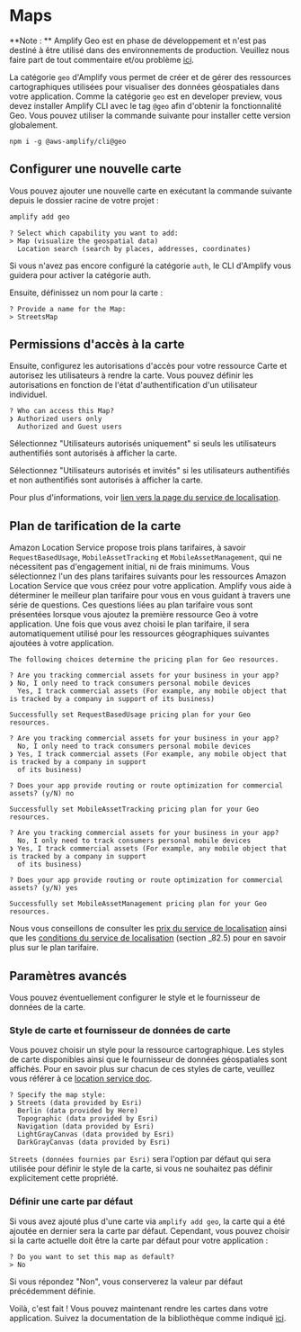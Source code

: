 # Maps

**Note : ** Amplify Geo est en phase de développement et n'est pas destiné à être utilisé dans des environnements de production. Veuillez nous faire part de tout commentaire et/ou problème [ici](https://github.com/aws-amplify/amplify-cli/issues).

La catégorie `geo` d'Amplify vous permet de créer et de gérer des ressources cartographiques utilisées pour visualiser des données géospatiales dans votre application. Comme la catégorie `geo` est en developer preview, vous devez installer Amplify CLI avec le tag `@geo` afin d'obtenir la fonctionnalité Geo. Vous pouvez utiliser la commande suivante pour installer cette version globalement.

```console
npm i -g @aws-amplify/cli@geo
```

## Configurer une nouvelle carte

Vous pouvez ajouter une nouvelle carte en exécutant la commande suivante depuis le dossier racine de votre projet :

```bash
amplify add geo
```

```console
? Select which capability you want to add:
> Map (visualize the geospatial data)
  Location search (search by places, addresses, coordinates)
```

Si vous n'avez pas encore configuré la catégorie `auth`, le CLI d'Amplify vous guidera pour activer la catégorie auth.

Ensuite, définissez un nom pour la carte :

```console
? Provide a name for the Map:
> StreetsMap
```

## Permissions d'accès à la carte

Ensuite, configurez les autorisations d'accès pour votre ressource Carte et autorisez les utilisateurs à rendre la carte. Vous pouvez définir les autorisations en fonction de l'état d'authentification d'un utilisateur individuel.

```console
? Who can access this Map?
❯ Authorized users only
  Authorized and Guest users
```

Sélectionnez "Utilisateurs autorisés uniquement" si seuls les utilisateurs authentifiés sont autorisés à afficher la carte.

Sélectionnez "Utilisateurs autorisés et invités" si les utilisateurs authentifiés et non authentifiés sont autorisés à afficher la carte.

Pour plus d'informations, voir [lien vers la page du service de localisation](https://docs.aws.amazon.com/location/latest/developerguide/security_iam_id-based-policy-examples.html#security_iam_id-based-policy-examples-get-map-tiles).

## Plan de tarification de la carte

Amazon Location Service propose trois plans tarifaires, à savoir `RequestBasedUsage`, `MobileAssetTracking` et `MobileAssetManagement`, qui ne nécessitent pas d'engagement initial, ni de frais minimums. Vous sélectionnez l'un des plans tarifaires suivants pour les ressources Amazon Location Service que vous créez pour votre application. Amplify vous aide à déterminer le meilleur plan tarifaire pour vous en vous guidant à travers une série de questions. Ces questions liées au plan tarifaire vous sont présentées lorsque vous ajoutez la première ressource Geo à votre application. Une fois que vous avez choisi le plan tarifaire, il sera automatiquement utilisé pour les ressources géographiques suivantes ajoutées à votre application.

```console
The following choices determine the pricing plan for Geo resources.

? Are you tracking commercial assets for your business in your app?
❯ No, I only need to track consumers personal mobile devices
  Yes, I track commercial assets (For example, any mobile object that is tracked by a company in support of its business)

Successfully set RequestBasedUsage pricing plan for your Geo resources.
```

```console
? Are you tracking commercial assets for your business in your app?
  No, I only need to track consumers personal mobile devices
❯ Yes, I track commercial assets (For example, any mobile object that is tracked by a company in support
  of its business)

? Does your app provide routing or route optimization for commercial assets? (y/N) no

Successfully set MobileAssetTracking pricing plan for your Geo resources.
```

```console
? Are you tracking commercial assets for your business in your app?
  No, I only need to track consumers personal mobile devices
❯ Yes, I track commercial assets (For example, any mobile object that is tracked by a company in support
  of its business)

? Does your app provide routing or route optimization for commercial assets? (y/N) yes

Successfully set MobileAssetManagement pricing plan for your Geo resources.
```

Nous vous conseillons de consulter les [prix du service de localisation](https://aws.amazon.com/location/pricing/) ainsi que les [conditions du service de localisation](https://aws.amazon.com/service-terms/) (section \_82.5) pour en savoir plus sur le plan tarifaire.

## Paramètres avancés

Vous pouvez éventuellement configurer le style et le fournisseur de données de la carte.

### Style de carte et fournisseur de données de carte

Vous pouvez choisir un style pour la ressource cartographique. Les styles de carte disponibles ainsi que le fournisseur de données géospatiales sont affichés. Pour en savoir plus sur chacun de ces styles de carte, veuillez vous référer à ce [location service doc](https://docs.aws.amazon.com/location-maps/latest/APIReference/API_MapConfiguration.html).

```console
? Specify the map style:
❯ Streets (data provided by Esri)
  Berlin (data provided by Here)
  Topographic (data provided by Esri)
  Navigation (data provided by Esri)
  LightGrayCanvas (data provided by Esri)
  DarkGrayCanvas (data provided by Esri)
```

`Streets (données fournies par Esri)` sera l'option par défaut qui sera utilisée pour définir le style de la carte, si vous ne souhaitez pas définir explicitement cette propriété.

### Définir une carte par défaut

Si vous avez ajouté plus d'une carte via `amplify add geo`, la carte qui a été ajoutée en dernier sera la carte par défaut. Cependant, vous pouvez choisir si la carte actuelle doit être la carte par défaut pour votre application :

```console
? Do you want to set this map as default?
> No
```

Si vous répondez "Non", vous conserverez la valeur par défaut précédemment définie.

Voilà, c'est fait ! Vous pouvez maintenant rendre les cartes dans votre application. Suivez la documentation de la bibliothèque comme indiqué [ici](https://docs.amplify.aws/lib/geo/maps/q/platform/js).

